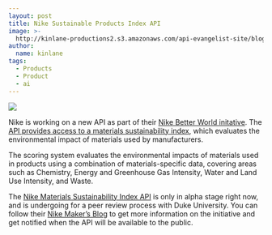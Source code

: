 ```yaml
---
layout: post
title: Nike Sustainable Products Index API
image: >-
  http://kinlane-productions2.s3.amazonaws.com/api-evangelist-site/blog/Nike-Makers.png
author:
  name: kinlane
tags:
  - Products
  - Product
  - ai
---
```

[![](http://kinlane-productions2.s3.amazonaws.com/api-evangelist/nike/Nike-Makers.png)](http://nikemakers.tumblr.com/)

Nike is working on a new API as part of their [Nike Better World initative](http://www.nikebetterworld.com/ "Nike Better World initative"). The [API provides access to a materials sustainability index](http://nikemsiapi.nikebetterworld.com/ "API provides access to a materials sustainability index"), which evaluates the environmental impact of materials used by manufacturers.

The scoring system evaluates the environmental impacts of materials used in products using a combination of materials-specific data, covering areas such as Chemistry, Energy and Greenhouse Gas Intensity, Water and Land Use Intensity, and Waste.

The [Nike Materials Sustainability Index API](http://nikemsiapi.nikebetterworld.com/ "Nike Materials Sustainability Index API") is only in alpha stage right now, and is undergoing for a peer review process with Duke University. You can follow their [Nike Maker’s Blog](http://nikemakers.tumblr.com/ "Nike Makers Blog") to get more information on the initiative and get notified when the API will be available to the public.